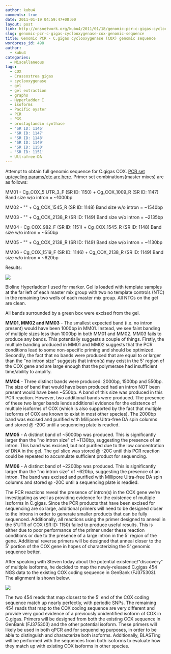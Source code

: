 ```yaml
---
author: kubu4
comments: true
date: 2011-01-19 04:59:47+00:00
layout: post
link: http://onsnetwork.org/kubu4/2011/01/18/genomic-pcr-c-gigas-cyclooxygenase-cox-genomic-sequence/
slug: genomic-pcr-c-gigas-cyclooxygenase-cox-genomic-sequence
title: Genomic PCR - C.gigas cyclooxygenase (COX) genomic sequence
wordpress_id: 498
author:
  - kubu4
categories:
  - Miscellaneous
tags:
  - COX
  - Crassostrea gigas
  - cyclooxygenase
  - gel
  - gel extraction
  - graphs
  - Hyperladder I
  - isoforms
  - Pacific oyster
  - PCR
  - PGS
  - prostaglandin synthase
  - 'SR ID: 1146'
  - 'SR ID: 1147'
  - 'SR ID: 1148'
  - 'SR ID: 1149'
  - 'SR ID: 1150'
  - 'SR ID: 1151'
  - Ultrafree-DA
---
```


Attempt to obtain full genomic sequence for C.gigas COX. [PCR set up/cycling params/etc are here](http://eagle.fish.washington.edu/Arabidopsis/Notebook%20Workup%20Files/20110118-01.jpg). Primer set combinations(master mixes) are as follows:

MM01 - Cg_COX_5'UTR_3_F (SR ID: 1150) + Cg_COX_1009_R (SR ID: 1147) Band size w/o intron = ~1000bp

MM02 - "" + Cg_COX_1545_R (SR ID: 1148) Band size w/o intron = ~1540bp

MM03 - "" + Cg_COX_2138_R (SR ID: 1149) Band size w/o intron = ~2135bp

MM04 - Cg_COX_982_F (SR ID: 1151) + Cg_COX_1545_R (SR ID: 1148) Band size w/o intron = ~550bp

MM05 - "" + Cg_COX_2138_R (SR ID: 1149) Band size w/o intron = ~1130bp

MM06 - Cg_COX_1519_F (SR ID: 1146) + Cg_COX_2138_R (SR ID: 1149) Band size w/o intron = ~620bp

Results:

![](http://eagle.fish.washington.edu/Arabidopsis/20110118.jpg)

Bioline Hyperladder I used for marker. Gel is loaded with template samples at the far left of each master mix group with two no template controls (NTC) in the remaining two wells of each master mix group. All NTCs on the gel are clean.

All bands surrounded by a green box were excised from the gel.

**MM01, MM02 and MM03** - The smallest expected band (i.e. no intron present) would have been 1000bp in MM01. Instead, we see faint banding of multiple sizes less than 1000bp in both MM01 and MM02. MM03 fails to produce any bands. This potentially suggests a couple of things. Firstly, the multiple banding produced in MM01 and MM02 suggests that the PCR conditions lead to some non-specific priming and should be optimized. Secondly, the fact that no bands were produced that are equal to or larger than the "no intron size" suggests that intron(s) may exist in the 5' region of the COX gene and are large enough that the polymerase had insufficient time/ability to amplify.

**MM04** - Three distinct bands were produced: 2000bp, 1500bp and 550bp. The size of band that would have been produced had an intron NOT been present would have been ~550bp. A band of this size was produced in this PCR reaction. However, two additional bands were produced. The presence of these two larger bands lends additional evidence for the existence of multiple isoforms of COX (which is also supported by the fact that multiple isoforms of COX are known to exist in most other species). The 2000bp band was excised and purified with Millipore Ultra-free DA spin columns and stored @ -20C until a sequencing plate is readied.

**MM05** - A distinct band of ~5000bp was produced. This is significantly larger than the "no intron size" of ~1130bp, suggesting the presence of an intron. This band was excised, but not purified due to the low concentration of DNA in the gel. The gel slice was stored @ -20C until this PCR reaction could be repeated to accumulate sufficient product for sequencing.

**MM06** - A distinct band of ~2200bp was produced. This is significantly larger than the "no intron size" of ~620bp, suggesting the presence of an intron. The band was excised and purified with Millipore Ultra-free DA spin columns and stored @ -20C until a sequencing plate is readied.

The PCR reactions reveal the presence of intron(s) in the COX gene we're investigating as well as providing evidence for the existence of multiple isoforms in C.gigas. Since the PCR products that have been excised for sequencing are so large, additional primers will need to be designed closer to the introns in order to generate smaller products that can be fully sequenced. Additionally, all reactions using the primer designed to anneal in the 5'UTR of COX (SR ID: 1150) failed to produce useful results. This is either due to poor performance of the primer under these reaction conditions or due to the presence of a large intron in the 5' region of the gene. Additional reverse primers will be designed that anneal closer to the 5' portion of the COX gene in hopes of characterizing the 5' genomic sequence better.

After speaking with Steven today about the potential existence/"discovery" of multiple isoforms, he decided to map the newly-released C.gigas 454 NGS data to the existing COX coding sequence in GenBank (FJ375303). The alignment is shown below.

![](http://eagle.fish.washington.edu/Arabidopsis/20110119%20CLC%20Genomics%20Gigas%20COX%20454%20Alignment.jpg)

The two 454 reads that map closest to the 5' end of the COX coding sequence match up nearly perfectly, with periodic SNPs. The remaining 454 reads that map to the COX coding sequence are very different and provide very good evidence of a previously unidentified isoform of COX in C.gigas. Primers will be designed from both the existing COX sequence in GenBank (FJ375303) and the other potential isoform. These primers will likely be used in both qPCR and for sequencing purposes, in order to be able to distinguish and characterize both isoforms. Additionally, BLASTing will be performed with the sequences from both isoforms to evaluate how they match up with existing COX isoforms in other species.
